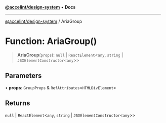 [**@accelint/design-system**](../README.md) • **Docs**

***

[@accelint/design-system](../README.md) / AriaGroup

# Function: AriaGroup()

> **AriaGroup**(`props`): `null` \| `ReactElement`\<`any`, `string` \| `JSXElementConstructor`\<`any`\>\>

## Parameters

• **props**: `GroupProps` & `RefAttributes`\<`HTMLDivElement`\>

## Returns

`null` \| `ReactElement`\<`any`, `string` \| `JSXElementConstructor`\<`any`\>\>
